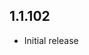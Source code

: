 <!-- https://developers.home-assistant.io/docs/add-ons/presentation#keeping-a-changelog -->

## 1.1.102

- Initial release
